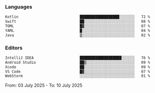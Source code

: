 <!--START_SECTION:waka-->
### Languages
```txt
Kotlin                            ██████████████████░░░░░░░   72 %
Swift                             ██░░░░░░░░░░░░░░░░░░░░░░░   08 %
TOML                              █▓░░░░░░░░░░░░░░░░░░░░░░░   07 %
YAML                              █░░░░░░░░░░░░░░░░░░░░░░░░   04 %
Java                              ▒░░░░░░░░░░░░░░░░░░░░░░░░   02 %
```

### Editors
```txt
IntelliJ IDEA                     ███████████████████░░░░░░   76 %
Android Studio                    ██▒░░░░░░░░░░░░░░░░░░░░░░   09 %
Xcode                             ██░░░░░░░░░░░░░░░░░░░░░░░   09 %
VS Code                           █▓░░░░░░░░░░░░░░░░░░░░░░░   07 %
WebStorm                          ░░░░░░░░░░░░░░░░░░░░░░░░░   01 %
```

From: 03 July 2025 - To: 10 July 2025
<!--END_SECTION:waka-->
